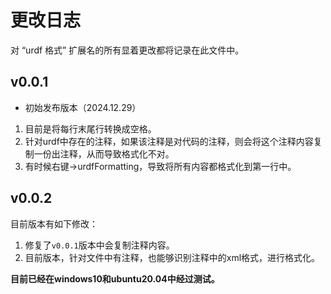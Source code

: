 # 更改日志

对 “urdf 格式” 扩展名的所有显着更改都将记录在此文件中。

## v0.0.1

- 初始发布版本（2024.12.29）

1. 目前是将每行末尾行转换成空格。
2. 针对urdf中存在的注释，如果该注释是对代码的注释，则会将这个注释内容复制一份出注释，从而导致格式化不对。
3. 有时候右键->urdfFormatting，导致将所有内容都格式化到第一行中。

## v0.0.2
目前版本有如下修改：
1. 修复了`v0.0.1`版本中会复制注释内容。
2. 目前版本，针对文件中有注释，也能够识别注释中的xml格式，进行格式化。

**目前已经在windows10和ubuntu20.04中经过测试。**
